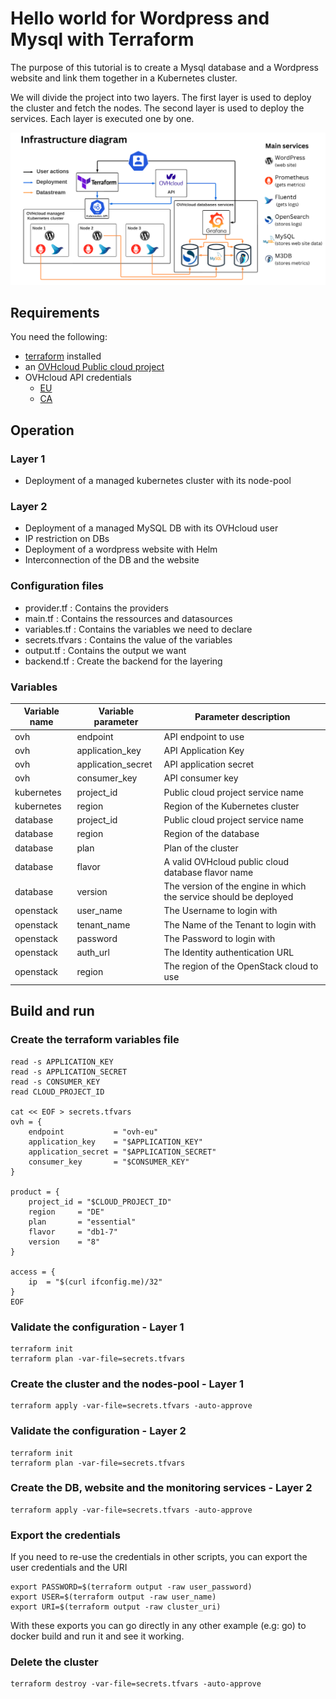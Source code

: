 # Hello world for Wordpress and Mysql with Terraform

The purpose of this tutorial is to create a Mysql database and a Wordpress website and link them together in a Kubernetes cluster.

We will divide the project into two layers. The first layer is used to deploy the cluster and fetch the nodes. The second layer is used to deploy the services. Each layer is executed one by one.

![Infrastructure diagram](./img/diagram.png)

## Requirements

You need the following:
* [terraform](https://www.terraform.io/) installed
* an [OVHcloud Public cloud project](https://www.ovhcloud.com/en/public-cloud/)
* OVHcloud API credentials
    * [EU](https://www.ovh.com/auth/?onsuccess=https%3A%2F%2Fwww.ovh.com%2Fauth%2FcreateToken%2F%3F)
    * [CA](https://ca.ovh.com/auth/?onsuccess=https%3A//ca.ovh.com%2Fauth%2FcreateToken%2F%3F)

## Operation

### Layer 1
* Deployment of a managed kubernetes cluster with its node-pool

### Layer 2
* Deployment of a managed MySQL DB with its OVHcloud user
* IP restriction on DBs
* Deployment of a wordpress website with Helm
* Interconnection of the DB and the website

### Configuration files
* provider.tf    : Contains the providers
* main.tf        : Contains the ressources and datasources 
* variables.tf   : Contains the variables we need to declare
* secrets.tfvars : Contains the value of the variables
* output.tf      : Contains the output we want
* backend.tf     : Create the backend for the layering

### Variables

|Variable name        |Variable parameter   |Parameter description|
|---------------------|---------------------|---------------------|
|ovh|endpoint|API endpoint to use|
|ovh|application_key|API Application Key|
|ovh|application_secret|API application secret|
|ovh|consumer_key|API consumer key|
|kubernetes|project_id|Public cloud project service name|
|kubernetes|region|Region of the Kubernetes cluster|
|database|project_id|Public cloud project service name|
|database|region|Region of the database|
|database|plan|Plan of the cluster|
|database|flavor|A valid OVHcloud public cloud database flavor name|
|database|version|The version of the engine in which the service should be deployed|
|openstack|user_name|The Username to login with|
|openstack|tenant_name|The Name of the Tenant to login with|
|openstack|password|The Password to login with|
|openstack|auth_url|The Identity authentication URL|
|openstack|region|The region of the OpenStack cloud to use|

## Build and run

### Create the terraform variables file
```console
read -s APPLICATION_KEY
read -s APPLICATION_SECRET
read -s CONSUMER_KEY
read CLOUD_PROJECT_ID

cat << EOF > secrets.tfvars
ovh = {
    endpoint           = "ovh-eu"
    application_key    = "$APPLICATION_KEY"
    application_secret = "$APPLICATION_SECRET"
    consumer_key       = "$CONSUMER_KEY"
}

product = {
    project_id = "$CLOUD_PROJECT_ID"
    region     = "DE"
    plan       = "essential"
    flavor     = "db1-7"
    version    = "8"
}

access = {
    ip  = "$(curl ifconfig.me)/32"
}
EOF
```

### Validate the configuration - Layer 1

```console
terraform init
terraform plan -var-file=secrets.tfvars
```

### Create the cluster and the nodes-pool - Layer 1

```console
terraform apply -var-file=secrets.tfvars -auto-approve
```

### Validate the configuration - Layer 2

```console
terraform init
terraform plan -var-file=secrets.tfvars
```

### Create the DB, website and the monitoring services - Layer 2

```console
terraform apply -var-file=secrets.tfvars -auto-approve
```

### Export the credentials

If you need to re-use the credentials in other scripts, you can export the user credentials and the URI

```console
export PASSWORD=$(terraform output -raw user_password)
export USER=$(terraform output -raw user_name)
export URI=$(terraform output -raw cluster_uri)
```

With these exports you can go directly in any other example (e.g: go) to docker build and run it and see it working.

### Delete the cluster

```console
terraform destroy -var-file=secrets.tfvars -auto-approve
```